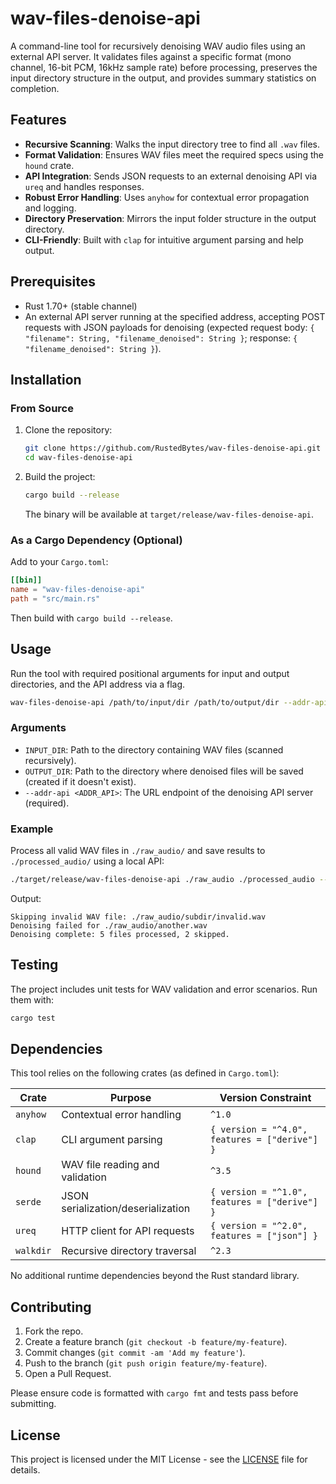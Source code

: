 # wav-files-denoise-api

A command-line tool for recursively denoising WAV audio files using an external API server. It validates files against a specific format (mono channel, 16-bit PCM, 16kHz sample rate) before processing, preserves the input directory structure in the output, and provides summary statistics on completion.

## Features

- **Recursive Scanning**: Walks the input directory tree to find all `.wav` files.
- **Format Validation**: Ensures WAV files meet the required specs using the `hound` crate.
- **API Integration**: Sends JSON requests to an external denoising API via `ureq` and handles responses.
- **Robust Error Handling**: Uses `anyhow` for contextual error propagation and logging.
- **Directory Preservation**: Mirrors the input folder structure in the output directory.
- **CLI-Friendly**: Built with `clap` for intuitive argument parsing and help output.

## Prerequisites

- Rust 1.70+ (stable channel)
- An external API server running at the specified address, accepting POST requests with JSON payloads for denoising (expected request body: `{ "filename": String, "filename_denoised": String }`; response: `{ "filename_denoised": String }`).

## Installation

### From Source

1. Clone the repository:
   ```bash
   git clone https://github.com/RustedBytes/wav-files-denoise-api.git
   cd wav-files-denoise-api
   ```

2. Build the project:
   ```bash
   cargo build --release
   ```

   The binary will be available at `target/release/wav-files-denoise-api`.

### As a Cargo Dependency (Optional)

Add to your `Cargo.toml`:
```toml
[[bin]]
name = "wav-files-denoise-api"
path = "src/main.rs"
```

Then build with `cargo build --release`.

## Usage

Run the tool with required positional arguments for input and output directories, and the API address via a flag.

```bash
wav-files-denoise-api /path/to/input/dir /path/to/output/dir --addr-api http://localhost:8080/denoise
```

### Arguments

- `INPUT_DIR`: Path to the directory containing WAV files (scanned recursively).
- `OUTPUT_DIR`: Path to the directory where denoised files will be saved (created if it doesn't exist).
- `--addr-api <ADDR_API>`: The URL endpoint of the denoising API server (required).

### Example

Process all valid WAV files in `./raw_audio/` and save results to `./processed_audio/` using a local API:

```bash
./target/release/wav-files-denoise-api ./raw_audio ./processed_audio --addr-api http://127.0.0.1:3000/api/denoise
```

Output:
```
Skipping invalid WAV file: ./raw_audio/subdir/invalid.wav
Denoising failed for ./raw_audio/another.wav
Denoising complete: 5 files processed, 2 skipped.
```

## Testing

The project includes unit tests for WAV validation and error scenarios. Run them with:

```bash
cargo test
```

## Dependencies

This tool relies on the following crates (as defined in `Cargo.toml`):

| Crate | Purpose | Version Constraint |
|-------|---------|--------------------|
| `anyhow` | Contextual error handling | `^1.0` |
| `clap` | CLI argument parsing | `{ version = "^4.0", features = ["derive"] }` |
| `hound` | WAV file reading and validation | `^3.5` |
| `serde` | JSON serialization/deserialization | `{ version = "^1.0", features = ["derive"] }` |
| `ureq` | HTTP client for API requests | `{ version = "^2.0", features = ["json"] }` |
| `walkdir` | Recursive directory traversal | `^2.3` |

No additional runtime dependencies beyond the Rust standard library.

## Contributing

1. Fork the repo.
2. Create a feature branch (`git checkout -b feature/my-feature`).
3. Commit changes (`git commit -am 'Add my feature'`).
4. Push to the branch (`git push origin feature/my-feature`).
5. Open a Pull Request.

Please ensure code is formatted with `cargo fmt` and tests pass before submitting.

## License

This project is licensed under the MIT License - see the [LICENSE](LICENSE) file for details.
